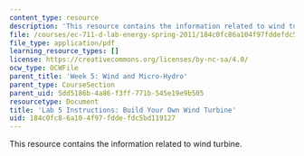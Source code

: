 ```yaml
---
content_type: resource
description: 'This resource contains the information related to wind turbine. '
file: /courses/ec-711-d-lab-energy-spring-2011/184c0fc86a104f97fddefdc5bd119127_MITEC_711S11_lab5.pdf
file_type: application/pdf
learning_resource_types: []
license: https://creativecommons.org/licenses/by-nc-sa/4.0/
ocw_type: OCWFile
parent_title: 'Week 5: Wind and Micro-Hydro'
parent_type: CourseSection
parent_uid: 5dd5186b-4a86-f3ff-771b-545e19e9b505
resourcetype: Document
title: 'Lab 5 Instructions: Build Your Own Wind Turbine'
uid: 184c0fc8-6a10-4f97-fdde-fdc5bd119127
---
```

This resource contains the information related to wind turbine. 